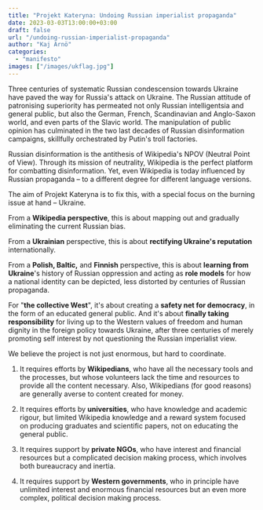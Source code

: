 ```yaml
---
title: "Projekt Kateryna: Undoing Russian imperialist propaganda" 
date: 2023-03-03T13:00:00+03:00
draft: false
url: "/undoing-russian-imperialist-propaganda"
author: "Kaj Arnö"
categories: 
  - "manifesto"
images: ["/images/ukflag.jpg"]
---
```


Three centuries of systematic Russian condescension towards Ukraine have paved the way for Russia's attack on Ukraine. The Russian attitude of patronising superiority has permeated not only Russian intelligentsia and general public, but also the German, French, Scandinavian and Anglo-Saxon world, and even parts of the Slavic world. The manipulation of public opinion has culminated in the two last decades of Russian disinformation campaigns, skillfully orchestrated by Putin's troll factories.

Russian disinformation is the antithesis of Wikipedia's NPOV (Neutral Point of View). Through its mission of neutrality, Wikipedia is the perfect platform for combatting disinformation. Yet, even Wikipedia is today influenced by Russian propaganda – to a different degree for different language versions.

The aim of Projekt Kateryna is to fix this, with a special focus on the burning issue at hand – Ukraine. 

From a **Wikipedia perspective**, this is about mapping out and gradually eliminating the current Russian bias. 

From a **Ukrainian** perspective, this is about **rectifying Ukraine's reputation** internationally. 

From a **Polish, Baltic,** and **Finnish** perspective, this is about **learning from Ukraine**'s history of Russian oppression and acting as **role models** for how a national identity can be depicted, less distorted by centuries of Russian propaganda.

For "**the collective West**", it's about creating a **safety net for democracy**, in the form of an educated general public. And it's about **finally taking responsibility** for living up to the Western values of freedom and human dignity in the foreign policy towards Ukraine, after three centuries of merely promoting self interest by not questioning the Russian imperialist view. 

We believe the project is not just enormous, but hard to coordinate. 

1. It requires efforts by **Wikipedians**, who have all the necessary tools and the processes, but whose volunteers lack the time and resources to provide all the content necessary. Also, Wikipedians (for good reasons) are generally averse to content created for money.

2. It requires efforts by **universities**, who have knowledge and academic rigour, but limited Wikipedia knowledge and a reward system focused on producing graduates and scientific papers, not on educating the general public. 

3. It requires support by **private NGOs**, who have interest and financial resources but a complicated decision making process, which involves both bureaucracy and inertia.

4. It requires support by **Western governments**, who in principle have unlimited interest and enormous financial resources but an even more complex, political decision making process. 
